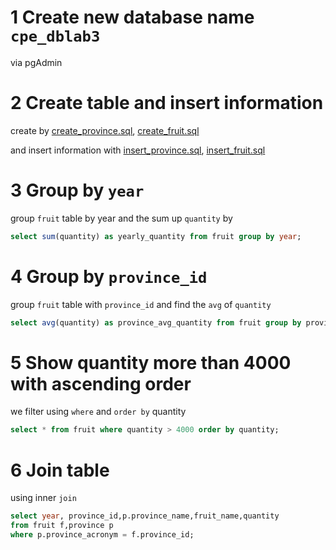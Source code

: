 # 1 Create new database name `cpe_dblab3`
via pgAdmin

# 2 Create table and insert information
create by [create_province.sql](https://github.com/khemingkapat/cpe_code/blob/main/db_system/intermediate_sql/create_province.sql), [create_fruit.sql](https://github.com/khemingkapat/cpe_code/blob/main/db_system/intermediate_sql/create_fruit.sql)

and insert information with [insert_province.sql](https://github.com/khemingkapat/cpe_code/blob/main/db_system/intermediate_sql/insert_province.sql), [insert_fruit.sql](https://github.com/khemingkapat/cpe_code/blob/main/db_system/intermediate_sql/insert_fruit.sql)

# 3 Group by `year`
group `fruit` table by year and the sum up `quantity` by
```sql
select sum(quantity) as yearly_quantity from fruit group by year;
```

# 4 Group by `province_id`
group `fruit` table with `province_id` and find the `avg` of `quantity`
```sql
select avg(quantity) as province_avg_quantity from fruit group by province_id;
```

# 5 Show quantity more than 4000 with ascending order
we filter using `where` and `order by` quantity
```sql
select * from fruit where quantity > 4000 order by quantity;
```

# 6 Join table
using inner `join` 
```sql
select year, province_id,p.province_name,fruit_name,quantity 
from fruit f,province p 
where p.province_acronym = f.province_id;
```
